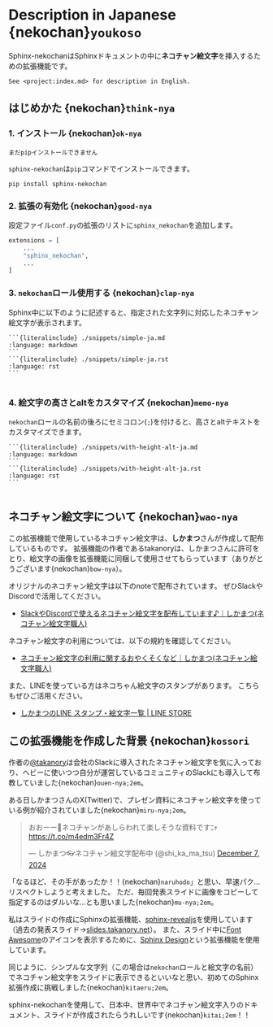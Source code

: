 # Description in Japanese {nekochan}`youkoso`

Sphinx-nekochanはSphinxドキュメントの中に**ネコチャン絵文字**を挿入するための拡張機能です。

```{hint}
See <project:index.md> for description in English.
```

## はじめかた {nekochan}`think-nya`

### 1. インストール {nekochan}`ok-nya`

```{warning}
まだpipインストールできません
```

`sphinx-nekochan`は`pip`コマンドでインストールできます。

```
pip install sphinx-nekochan
```

### 2. 拡張の有効化 {nekochan}`good-nya`

設定ファイル`conf.py`の拡張のリストに`sphinx_nekochan`を追加します。

```python
extensions = [
    ...
    "sphinx_nekochan",
    ...
]
```

### 3. `nekochan`ロール使用する {nekochan}`clap-nya`

Sphinx中に以下のように記述すると、指定された文字列に対応したネコチャン絵文字が表示されます。

````{tab-set-code}
```{literalinclude} ./snippets/simple-ja.md
:language: markdown
```
```{literalinclude} ./snippets/simple-ja.rst
:language: rst
```
````

```{include} ./snippets/simple-ja.md
```

### 4. 絵文字の高さとaltをカスタマイズ {nekochan}`memo-nya`

`nekochan`ロールの名前の後ろにセミコロン(`;`)を付けると、高さとaltテキストをカスタマイズできます。

````{tab-set-code}
```{literalinclude} ./snippets/with-height-alt-ja.md
:language: markdown
```
```{literalinclude} ./snippets/with-height-alt-ja.rst
:language: rst
```
````

```{include} ./snippets/with-height-alt-ja.md
```

## ネコチャン絵文字について {nekochan}`wao-nya`

この拡張機能で使用しているネコチャン絵文字は、**しかまつ**さんが作成して配布しているものです。
拡張機能の作者であるtakanoryは、しかまつさんに許可をとり、絵文字の画像を拡張機能に同梱して使用させてもらっています（ありがとうございます{nekochan}`bow-nya`）。

オリジナルのネコチャン絵文字は以下のnoteで配布されています。
ぜひSlackやDiscordで活用してください。

* [SlackやDiscordで使えるネコチャン絵文字を配布しています♪｜しかまつ(ネコチャン絵文字職人)](https://note.com/shikamatsu/n/nd217dc0617db)

ネコチャン絵文字の利用については、以下の規約を確認してください。

* [ネコチャン絵文字の利用に関するおやくそくなど｜しかまつ(ネコチャン絵文字職人)](https://note.com/shikamatsu/n/n8818bb5ebea1)

また、LINEを使っている方はネコちゃん絵文字のスタンプがあります。
こちらもぜひご活用ください。

* [しかまつのLINE スタンプ・絵文字一覧 | LINE STORE](https://store.line.me/stickershop/author/3740572/ja)

## この拡張機能を作成した背景 {nekochan}`kossori`

作者の[@takanory](https://twitter.com/takanory)は会社のSlackに導入されたネコチャン絵文字を気に入っており、ヘビーに使いつつ自分が運営しているコミュニティのSlackにも導入して布教していました{nekochan}`ouen-nya;2em`。

ある日しかまつさんのX(Twitter)で、プレゼン資料にネコチャン絵文字を使っている例が紹介されていました{nekochan}`miru-nya;2em`。

<blockquote class="twitter-tweet"><p lang="ja" dir="ltr">おおーー👏ネコチャンがあしらわれて楽しそうな資料ですﾆｬ <a href="https://t.co/m4edm3Fr4Z">https://t.co/m4edm3Fr4Z</a></p>&mdash; しかまつ👓ネコチャン絵文字配布中 (@shi_ka_ma_tsu) <a href="https://twitter.com/shi_ka_ma_tsu/status/1865545312775073951?ref_src=twsrc%5Etfw">December 7, 2024</a></blockquote> <script async src="https://platform.twitter.com/widgets.js" charset="utf-8"></script> 

「なるほど、その手があったか！！{nekochan}`naruhodo`」と思い、早速パク...リスペクトしようと考えました。
ただ、毎回発表スライドに画像をコピーして指定するのはダルいな...とも思いました{nekochan}`mu-nya;2em`。

私はスライドの作成にSphinxの拡張機能、[sphinx-revealjs](https://sphinx-revealjs.readthedocs.io/en/stable/)を使用しています（過去の発表スライド→[slides.takanory.net](https://slides.takanory.net/)）。
また、スライド中に[Font Awesome](https://fontawesome.com/)のアイコンを表示するために、[Sphinx Design](https://sphinx-design.readthedocs.io/en/latest/badges_buttons.html#fontawesome-icons)という拡張機能を使用しています。

同じように、シンプルな文字列（この場合は`nekochan`ロールと絵文字の名前）でネコチャン絵文字をスライドに表示できるといいなと思い、初めてのSphinx拡張作成に挑戦しました{nekochan}`kitaeru;2em`。

sphinx-nekochanを使用して、日本中、世界中でネコチャン絵文字入りのドキュメント、スライドが作成されたらうれしいです{nekochan}`kitai;2em`！！
